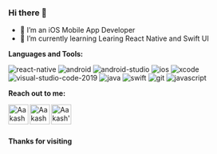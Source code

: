 ### Hi there 👋

- 📱 I’m an iOS Mobile App Developer  
- 🌱 I’m currently learning Learing React Native and Swift UI


**Languages and Tools:**  


![react-native](https://user-images.githubusercontent.com/49367575/229065647-22d6ff84-8cd1-41db-8189-936051c8ddd8.svg)
![android](https://user-images.githubusercontent.com/49367575/229066228-0cf607a4-67af-4d22-875a-88f62b0375b8.svg)
![android-studio](https://user-images.githubusercontent.com/49367575/229066421-8e39e862-e693-44ad-b84e-59052bc0358e.svg)
![ios](https://user-images.githubusercontent.com/49367575/229066765-5a0a9905-8b21-4034-a9df-2d0b847a0404.svg)
![xcode](https://user-images.githubusercontent.com/49367575/229066953-0078ea10-f4e6-424f-b338-464f3c2e7bad.svg)
![visual-studio-code-2019](https://user-images.githubusercontent.com/49367575/229067464-f0ceee9f-d4d3-4e58-9ca1-e27b704b347d.svg)
![java](https://user-images.githubusercontent.com/49367575/229067623-2318b1ad-5e3c-4778-9736-f5249887fa26.svg)
![swift](https://user-images.githubusercontent.com/49367575/229067719-8d416125-56c4-4a65-937d-2b12db2c97e4.svg)
![git](https://user-images.githubusercontent.com/49367575/229067876-c7854799-a25a-4586-83aa-092fd73119f1.svg)
![javascript](https://user-images.githubusercontent.com/49367575/229068282-a21a9d51-a4d2-4ca1-a86c-b60ae92a44c3.svg)


**Reach out to me:**  

<a href="https://www.facebook.com/aakash.decosta">
<img align="left" alt="Aakash Facebook" width="40px" src="https://user-images.githubusercontent.com/49367575/229062278-bcacbe0e-54aa-4e1b-89c7-ba7698d77566.svg" />
</a> 
<a href="https://twitter.com/aakash_decosta">
  <img align="left" alt="Aakash Twitter" width="40px" src="https://raw.githubusercontent.com/peterthehan/peterthehan/master/assets/twitter.svg" />
</a>
<a href="https://www.linkedin.com/in/aakash-decosta-b67700163/">
  <img align="left" alt="Aakash's LinkedIN" width="40px" src="https://raw.githubusercontent.com/peterthehan/peterthehan/master/assets/linkedin.svg" />
</a>   

<br/>
<br/>
<br/>

**Thanks for visiting**

<!--
**Light1810/Light1810** is a ✨ _special_ ✨ repository because its `README.md` (this file) appears on your GitHub profile.

Here are some ideas to get you started:

- 🔭 I’m currently working on ...
- 🌱 I’m currently learning ...
- 👯 I’m looking to collaborate on ...
- 🤔 I’m looking for help with ...
- 💬 Ask me about ...
- 📫 How to reach me: ...
- 😄 Pronouns: ...
- ⚡ Fun fact: ...
-->
<!-- Facebook Filled icon by Icons8 -->
